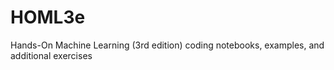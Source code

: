 # HOML3e
Hands-On Machine Learning (3rd edition) coding notebooks, examples, and additional exercises
